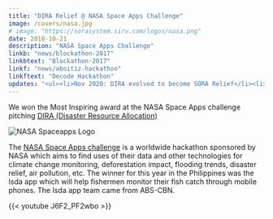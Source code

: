 ```yaml
---
title: "DIRA Relief @ NASA Space Apps Challenge"
image: /covers/nasa.jpg
# image: "https://sorasystem.sirv.com/logos/nasa.png"
date: 2018-10-21
description: "NASA Space Apps Challenge"
linkb: "news/blockathon-2017"
linkbtext: "Blockathon-2017"
linkf: "news/aboitiz-hackathon"
linkftext: "Decode Hackathon"
updates: "<ul><li>Nov 2020: DIRA evolved to become SORA Relief</li><li>December 12, 2021: SORA Relief is now part of Pantry Govern</li></ul>"
---
```


We won the Most Inspiring award at the NASA Space Apps challenge pitching [DIRA (Disaster Resource Allocation)](https://2018.spaceappschallenge.org/challenges/volcanoes-icebergs-and-asteroids-oh-my/dont-forget-can-opener/teams/dira/members) 

![NASA Spaceapps Logo](https://sorasystem.sirv.com/logos/nasa.png)

The [NASA Space Apps challenge](http://spaceapps.co) is a worldwide hackathon sponsored by NASA which aims to find uses of their data and other technologies for climate change monitoring, deforestation impact, flooding trends, disaster relief, air pollution, etc. The winner for this year in the Philippines was the Isda app which will help fishermen monitor their fish catch through mobile phones. The Isda app team came from ABS-CBN. 

{{< youtube J6F2_PF2wbo >}}

